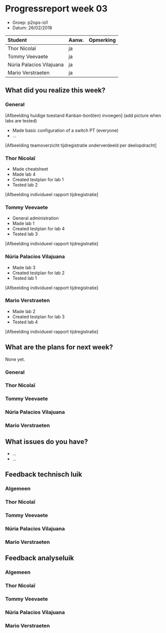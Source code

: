# Progressreport week 03

* Groep: p2ops-io1
* Datum: 26/02/2018

| Student  | Aanw. | Opmerking |
| :---     | :---  | :---      |
| Thor Nicolaï |    ja   |           |
| Tommy Veevaete |    ja   |           |
| Núria Palacios Vilajuana	 |ja       |           |
| Mario Verstraeten	 |      ja |           |

## What did you realize this week?
### General

[Afbeelding huidige toestand Kanban-bord(en) invoegen]
(add picture when labs are tested)
* Made basic configuration of a switch PT (everyone)
* ...

[Afbeelding teamoverzicht tijdregistratie onderverdeeld per deelopdracht]

### Thor Nicolaï
* Made cheatsheet
* Made lab 4
* Created testplan for lab 1
* Tested lab 2

[Afbeelding individueel rapport tijdregistratie]

### Tommy Veevaete
* General administration
* Made lab 1
* Created testplan for lab 4
* Tested lab 3

[Afbeelding individueel rapport tijdregistratie]

### Núria Palacios Vilajuana
* Made lab 3
* Created testplan for lab 2
* Tested lab 1

[Afbeelding individueel rapport tijdregistratie]

### Mario Verstraeten
* Made lab 2
* Created testplan for lab 3
* Tested lab 4

[Afbeelding individueel rapport tijdregistratie]

## What are the plans for next week?
None yet.

### General

### Thor Nicolaï 
### Tommy Veevaete
### Núria Palacios Vilajuana
### Mario Verstraeten

## What issues do you have?
* ...
* ...

## Feedback technisch luik

### Algemeen

### Thor Nicolaï 
### Tommy Veevaete
### Núria Palacios Vilajuana
### Mario Verstraeten

## Feedback analyseluik

### Algemeen

### Thor Nicolaï 
### Tommy Veevaete
### Núria Palacios Vilajuana
### Mario Verstraeten

